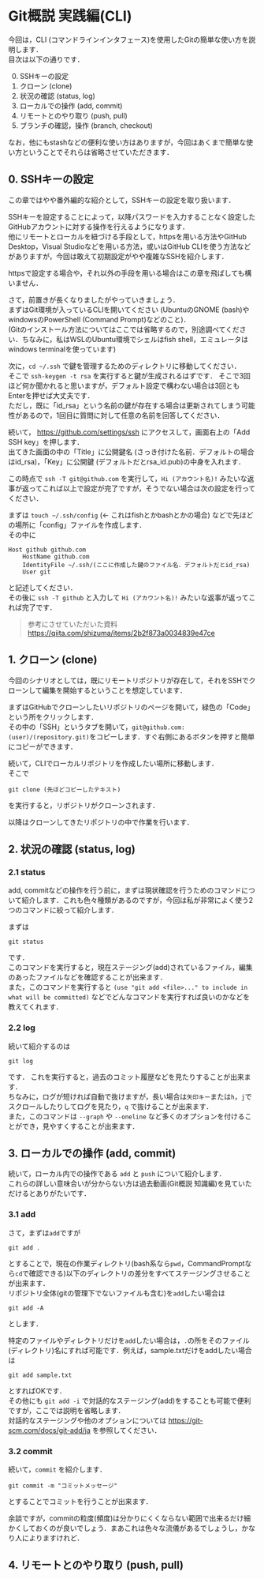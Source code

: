 # Git概説 実践編(CLI)
今回は，CLI (コマンドラインインタフェース)を使用したGitの簡単な使い方を説明します．  
目次は以下の通りです．

0. SSHキーの設定
0. クローン (clone)
0. 状況の確認 (status, log)
0. ローカルでの操作 (add, commit)
0. リモートとのやり取り (push, pull)
0. ブランチの確認，操作 (branch, checkout)

なお，他にもstashなどの便利な使い方はありますが，今回はあくまで簡単な使い方ということでそれらは省略させていただきます．
## 0. SSHキーの設定
この章ではやや番外編的な紹介として，SSHキーの設定を取り扱います．

SSHキーを設定することによって，以降パスワードを入力することなく設定したGitHubアカウントに対する操作を行えるようになります．  
他にリモートとローカルを紐づける手段として，httpsを用いる方法やGitHub Desktop，Visual Studioなどを用いる方法，或いはGitHub CLIを使う方法などがありますが，今回は敢えて初期設定がやや複雑なSSHを紹介します．

httpsで設定する場合や，それ以外の手段を用いる場合はこの章を飛ばしても構いません．

さて，前置きが長くなりましたがやっていきましょう．  
まずはGit環境が入っているCLIを開いてください (UbuntuのGNOME (bash)やwindowsのPowerShell (Command Prompt)などのこと)．  
(Gitのインストール方法についてはここでは省略するので，別途調べてください．ちなみに，私はWSLのUbuntu環境でシェルはfish shell，エミュレータはwindows terminalを使っています)

次に，`cd ~/.ssh` で鍵を管理するためのディレクトリに移動してください．  
そこで `ssh-keygen -t rsa` を実行すると鍵が生成されるはずです．
そこで3回ほど何か聞かれると思いますが，デフォルト設定で構わない場合は3回ともEnterを押せば大丈夫です．  
ただし，既に「id_rsa」という名前の鍵が存在する場合は更新されてしまう可能性があるので，1回目に質問に対して任意の名前を回答してください．

続いて， https://github.com/settings/ssh にアクセスして，画面右上の「Add SSH key」を押します．  
出てきた画面の中の「Title」に公開鍵名 (さっき付けた名前．デフォルトの場合はid_rsa)，「Key」に公開鍵 (デフォルトだとrsa_id.pub)の中身を入れます．

この時点で `ssh -T git@github.com` を実行して，`Hi (アカウント名)!` みたいな返事が返ってこれば以上で設定が完了ですが，そうでない場合は次の設定を行ってください．

まずは `touch ~/.ssh/config` (<- これはfishとかbashとかの場合) などで先ほどの場所に「config」ファイルを作成します．  
その中に
```
Host github github.com
    HostName github.com
    IdentityFile ~/.ssh/(ここに作成した鍵のファイル名．デフォルトだとid_rsa)
    User git
```
と記述してください．  
その後に `ssh -T github` と入力して `Hi (アカウント名)!` みたいな返事が返ってこれば完了です．

> 参考にさせていただいた資料  
https://qiita.com/shizuma/items/2b2f873a0034839e47ce

## 1. クローン (clone)
今回のシナリオとしては，既にリモートリポジトリが存在して，それをSSHでクローンして編集を開始するということを想定しています．

まずはGitHubでクローンしたいリポジトリのページを開いて，緑色の「Code」という所をクリックします．  
その中の「SSH」というタブを開いて，`git@github.com:(user)/(repository.git)`をコピーします．すぐ右側にあるボタンを押すと簡単にコピーができます．

続いて，CLIでローカルリポジトリを作成したい場所に移動します．  
そこで
```
git clone (先ほどコピーしたテキスト)
```
を実行すると，リポジトリがクローンされます．

以降はクローンしてきたリポジトリの中で作業を行います．

## 2. 状況の確認 (status, log)
### 2.1 status
add, commitなどの操作を行う前に，まずは現状確認を行うためのコマンドについて紹介します．これも色々種類があるのですが，今回は私が非常によく使う2つのコマンドに絞って紹介します．

まずは
```
git status
```
です．  
このコマンドを実行すると，現在ステージング(add)されているファイル，編集のあったファイルなどを確認することが出来ます．  
また，このコマンドを実行すると `(use "git add <file>..." to include in what will be committed)` などでどんなコマンドを実行すれば良いのかなどを教えてくれます．

### 2.2 log
続いて紹介するのは
```
git log
```
です．
これを実行すると，過去のコミット履歴などを見たりすることが出来ます．  
ちなみに，ログが短ければ自動で抜けますが，長い場合は`矢印キー`または`h`，`j`でスクロールしたりしてログを見たり，`q` で抜けることが出来ます．  
また，このコマンドは `--graph` や `--oneline` など多くのオプションを付けることができ，見やすくすることが出来ます．

## 3. ローカルでの操作 (add, commit)
続いて，ローカル内での操作である `add` と `push` について紹介します．  
これらの詳しい意味合いが分からない方は過去動画(Git概説 知識編)を見ていただけるとありがたいです．

### 3.1 add
さて，まずは`add`ですが
```
git add .
```
とすることで，現在の作業ディレクトリ(bash系なら`pwd`，CommandPromptなら`cd`で確認できる)以下のディレクトリの差分をすべてステージングさせることが出来ます．  
リポジトリ全体(gitの管理下でないファイルも含む)を`add`したい場合は
```
git add -A
```
とします．

特定のファイルやディレクトリだけを`add`したい場合は，`.`の所をそのファイル(ディレクトリ)名にすれば可能です．例えば，sample.txtだけをaddしたい場合は
```
git add sample.txt
```
とすればOKです．  
その他にも `git add -i` で対話的なステージング(add)をすることも可能で便利ですが，ここでは説明を省略します．  
対話的なステージングや他のオプションについては https://git-scm.com/docs/git-add/ja を参照してください．

### 3.2 commit
続いて，`commit` を紹介します．
```
git commit -m "コミットメッセージ"
```
とすることでコミットを行うことが出来ます．

余談ですが，commitの粒度(頻度)は分かりにくくならない範囲で出来るだけ細かくしておくのが良いでしょう．まあこれは色々な流儀があるでしょうし，かなり人によりますけれど．

## 4. リモートとのやり取り (push, pull)